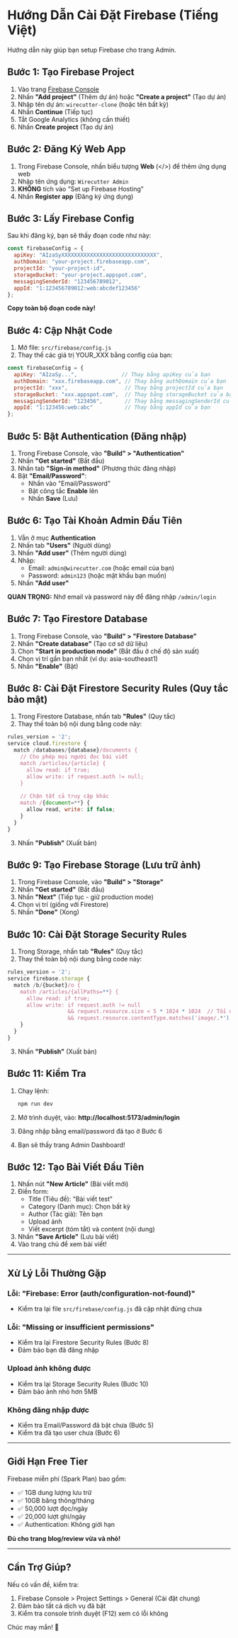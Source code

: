 # Hướng Dẫn Cài Đặt Firebase (Tiếng Việt)

Hướng dẫn này giúp bạn setup Firebase cho trang Admin.

## Bước 1: Tạo Firebase Project

1. Vào trang [Firebase Console](https://console.firebase.google.com/)
2. Nhấn **"Add project"** (Thêm dự án) hoặc **"Create a project"** (Tạo dự án)
3. Nhập tên dự án: `wirecutter-clone` (hoặc tên bất kỳ)
4. Nhấn **Continue** (Tiếp tục)
5. Tắt Google Analytics (không cần thiết)
6. Nhấn **Create project** (Tạo dự án)

## Bước 2: Đăng Ký Web App

1. Trong Firebase Console, nhấn biểu tượng **Web** (</>) để thêm ứng dụng web
2. Nhập tên ứng dụng: `Wirecutter Admin`
3. **KHÔNG** tích vào "Set up Firebase Hosting"
4. Nhấn **Register app** (Đăng ký ứng dụng)

## Bước 3: Lấy Firebase Config

Sau khi đăng ký, bạn sẽ thấy đoạn code như này:

```javascript
const firebaseConfig = {
  apiKey: "AIzaSyXXXXXXXXXXXXXXXXXXXXXXXXXXXXXX",
  authDomain: "your-project.firebaseapp.com",
  projectId: "your-project-id",
  storageBucket: "your-project.appspot.com",
  messagingSenderId: "123456789012",
  appId: "1:123456789012:web:abcdef123456"
};
```

**Copy toàn bộ đoạn code này!**

## Bước 4: Cập Nhật Code

1. Mở file: `src/firebase/config.js`
2. Thay thế các giá trị YOUR_XXX bằng config của bạn:

```javascript
const firebaseConfig = {
  apiKey: "AIzaSy...",              // Thay bằng apiKey của bạn
  authDomain: "xxx.firebaseapp.com", // Thay bằng authDomain của bạn
  projectId: "xxx",                  // Thay bằng projectId của bạn
  storageBucket: "xxx.appspot.com",  // Thay bằng storageBucket của bạn
  messagingSenderId: "123456",       // Thay bằng messagingSenderId của bạn
  appId: "1:123456:web:abc"          // Thay bằng appId của bạn
};
```

## Bước 5: Bật Authentication (Đăng nhập)

1. Trong Firebase Console, vào **"Build" > "Authentication"**
2. Nhấn **"Get started"** (Bắt đầu)
3. Nhấn tab **"Sign-in method"** (Phương thức đăng nhập)
4. Bật **"Email/Password"**:
   - Nhấn vào "Email/Password"
   - Bật công tắc **Enable** lên
   - Nhấn **Save** (Lưu)

## Bước 6: Tạo Tài Khoản Admin Đầu Tiên

1. Vẫn ở mục **Authentication**
2. Nhấn tab **"Users"** (Người dùng)
3. Nhấn **"Add user"** (Thêm người dùng)
4. Nhập:
   - Email: `admin@wirecutter.com` (hoặc email của bạn)
   - Password: `admin123` (hoặc mật khẩu bạn muốn)
5. Nhấn **"Add user"**

**QUAN TRỌNG:** Nhớ email và password này để đăng nhập `/admin/login`

## Bước 7: Tạo Firestore Database

1. Trong Firebase Console, vào **"Build" > "Firestore Database"**
2. Nhấn **"Create database"** (Tạo cơ sở dữ liệu)
3. Chọn **"Start in production mode"** (Bắt đầu ở chế độ sản xuất)
4. Chọn vị trí gần bạn nhất (ví dụ: asia-southeast1)
5. Nhấn **"Enable"** (Bật)

## Bước 8: Cài Đặt Firestore Security Rules (Quy tắc bảo mật)

1. Trong Firestore Database, nhấn tab **"Rules"** (Quy tắc)
2. Thay thế toàn bộ nội dung bằng code này:

```javascript
rules_version = '2';
service cloud.firestore {
  match /databases/{database}/documents {
    // Cho phép mọi người đọc bài viết
    match /articles/{article} {
      allow read: if true;
      allow write: if request.auth != null;
    }
    
    // Chặn tất cả truy cập khác
    match /{document=**} {
      allow read, write: if false;
    }
  }
}
```

3. Nhấn **"Publish"** (Xuất bản)

## Bước 9: Tạo Firebase Storage (Lưu trữ ảnh)

1. Trong Firebase Console, vào **"Build" > "Storage"**
2. Nhấn **"Get started"** (Bắt đầu)
3. Nhấn **"Next"** (Tiếp tục - giữ production mode)
4. Chọn vị trí (giống với Firestore)
5. Nhấn **"Done"** (Xong)

## Bước 10: Cài Đặt Storage Security Rules

1. Trong Storage, nhấn tab **"Rules"** (Quy tắc)
2. Thay thế toàn bộ nội dung bằng code này:

```javascript
rules_version = '2';
service firebase.storage {
  match /b/{bucket}/o {
    match /articles/{allPaths=**} {
      allow read: if true;
      allow write: if request.auth != null
                   && request.resource.size < 5 * 1024 * 1024  // Tối đa 5MB
                   && request.resource.contentType.matches('image/.*');
    }
  }
}
```

3. Nhấn **"Publish"** (Xuất bản)

## Bước 11: Kiểm Tra

1. Chạy lệnh:
   ```bash
   npm run dev
   ```

2. Mở trình duyệt, vào: **http://localhost:5173/admin/login**

3. Đăng nhập bằng email/password đã tạo ở Bước 6

4. Bạn sẽ thấy trang Admin Dashboard!

## Bước 12: Tạo Bài Viết Đầu Tiên

1. Nhấn nút **"New Article"** (Bài viết mới)
2. Điền form:
   - Title (Tiêu đề): "Bài viết test"
   - Category (Danh mục): Chọn bất kỳ
   - Author (Tác giả): Tên bạn
   - Upload ảnh
   - Viết excerpt (tóm tắt) và content (nội dung)
3. Nhấn **"Save Article"** (Lưu bài viết)
4. Vào trang chủ để xem bài viết!

---

## Xử Lý Lỗi Thường Gặp

### Lỗi: "Firebase: Error (auth/configuration-not-found)"
- Kiểm tra lại file `src/firebase/config.js` đã cập nhật đúng chưa

### Lỗi: "Missing or insufficient permissions"
- Kiểm tra lại Firestore Security Rules (Bước 8)
- Đảm bảo bạn đã đăng nhập

### Upload ảnh không được
- Kiểm tra lại Storage Security Rules (Bước 10)
- Đảm bảo ảnh nhỏ hơn 5MB

### Không đăng nhập được
- Kiểm tra Email/Password đã bật chưa (Bước 5)
- Kiểm tra đã tạo user chưa (Bước 6)

---

## Giới Hạn Free Tier

Firebase miễn phí (Spark Plan) bao gồm:
- ✅ 1GB dung lượng lưu trữ
- ✅ 10GB băng thông/tháng
- ✅ 50,000 lượt đọc/ngày
- ✅ 20,000 lượt ghi/ngày
- ✅ Authentication: Không giới hạn

**Đủ cho trang blog/review vừa và nhỏ!**

---

## Cần Trợ Giúp?

Nếu có vấn đề, kiểm tra:
1. Firebase Console > Project Settings > General (Cài đặt chung)
2. Đảm bảo tất cả dịch vụ đã bật
3. Kiểm tra console trình duyệt (F12) xem có lỗi không

Chúc may mắn! 🚀


